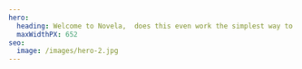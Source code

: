 ```yaml
---
hero:
  heading: Welcome to Novela,  does this even work the simplest way to start publishing with Hugo.14 Sept 2021
  maxWidthPX: 652    
seo:
  image: /images/hero-2.jpg
---
```

